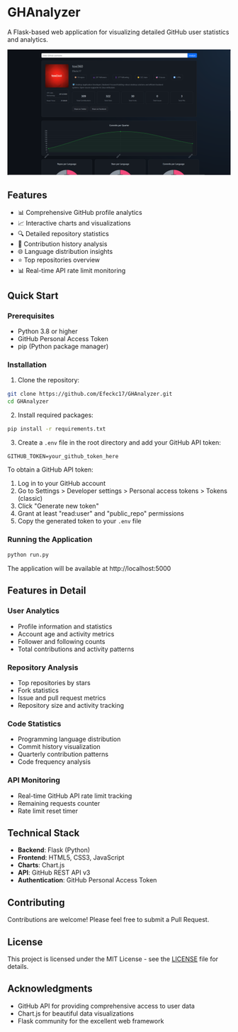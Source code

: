 # GHAnalyzer

A Flask-based web application for visualizing detailed GitHub user statistics and analytics.

![GHAnalyzer Screenshot](img/Screenshot.png)

## Features

- 📊 Comprehensive GitHub profile analytics
- 📈 Interactive charts and visualizations
- 🔍 Detailed repository statistics
- 📅 Contribution history analysis
- 🌐 Language distribution insights
- ⭐ Top repositories overview
- 📊 Real-time API rate limit monitoring

## Quick Start

### Prerequisites

- Python 3.8 or higher
- GitHub Personal Access Token
- pip (Python package manager)

### Installation

1. Clone the repository:
```bash
git clone https://github.com/Efeckc17/GHAnalyzer.git
cd GHAnalyzer
```

2. Install required packages:
```bash
pip install -r requirements.txt
```

3. Create a `.env` file in the root directory and add your GitHub API token:
```
GITHUB_TOKEN=your_github_token_here
```

To obtain a GitHub API token:
1. Log in to your GitHub account
2. Go to Settings > Developer settings > Personal access tokens > Tokens (classic)
3. Click "Generate new token"
4. Grant at least "read:user" and "public_repo" permissions
5. Copy the generated token to your `.env` file

### Running the Application

```bash
python run.py
```

The application will be available at http://localhost:5000

## Features in Detail

### User Analytics
- Profile information and statistics
- Account age and activity metrics
- Follower and following counts
- Total contributions and activity patterns

### Repository Analysis
- Top repositories by stars
- Fork statistics
- Issue and pull request metrics
- Repository size and activity tracking

### Code Statistics
- Programming language distribution
- Commit history visualization
- Quarterly contribution patterns
- Code frequency analysis

### API Monitoring
- Real-time GitHub API rate limit tracking
- Remaining requests counter
- Rate limit reset timer

## Technical Stack

- **Backend**: Flask (Python)
- **Frontend**: HTML5, CSS3, JavaScript
- **Charts**: Chart.js
- **API**: GitHub REST API v3
- **Authentication**: GitHub Personal Access Token

## Contributing

Contributions are welcome! Please feel free to submit a Pull Request.

## License

This project is licensed under the MIT License - see the [LICENSE](LICENSE) file for details.

## Acknowledgments

- GitHub API for providing comprehensive access to user data
- Chart.js for beautiful data visualizations
- Flask community for the excellent web framework
